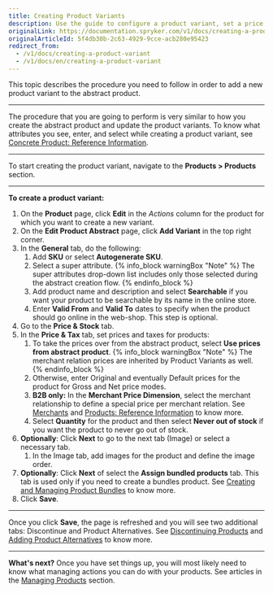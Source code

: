 ```yaml
---
title: Creating Product Variants
description: Use the guide to configure a product variant, set a price and validity period, make it searchable on the website, and more
originalLink: https://documentation.spryker.com/v1/docs/creating-a-product-variant
originalArticleId: 5f4db30b-2c63-4929-9cce-acb280e95423
redirect_from:
  - /v1/docs/creating-a-product-variant
  - /v1/docs/en/creating-a-product-variant
---
```


This topic describes the procedure you need to follow in order to add a new product variant to the abstract product.
***
The procedure that you are going to perform is very similar to how you create the abstract product and update the product variants.
To know what attributes you see, enter, and select while creating a product variant, see [Concrete Product: Reference Information](/docs/scos/user/user-guides/201811.0/back-office-user-guide/products/products/references/concrete-product-reference-information.html).
***
To start creating the product variant, navigate to the **Products > Products** section.
***
**To create a product variant:**
1. On the **Product** page, click **Edit** in the _Actions_ column for the product for which you want to create a new variant.
2. On the **Edit Product Abstract** page, click **Add Variant** in the top right corner.
3. In the **General** tab, do the following:
    1. Add **SKU** or select **Autogenerate SKU**.
    2. Select a super attribute.
    {% info_block warningBox "Note" %}
The super attributes drop-down list includes only those selected during the abstract creation flow.
{% endinfo_block %}
    3. Add product name and description and select **Searchable** if you want your product to be searchable by its name in the online store.
    4. Enter **Valid From** and **Valid To** dates to specify when the product should go online in the web-shop. This step is optional.
4. Go to the **Price & Stock** tab.
5. In the **Price & Tax** tab, set prices and taxes for products:
    1. To take the prices over from the abstract product, select **Use prices from abstract product**.
    {% info_block warningBox "Note" %}
The merchant relation prices are inherited by Product Variants as well.
{% endinfo_block %}
    3. Otherwise, enter Original and eventually Default prices for the product for Gross and Net price modes.
    4. **B2B only:** In the **Merchant Price Dimension**, select the merchant relationship to define a special price per merchant relation. See [Merchants](https://documentation.spryker.com/v1/docs/merchants) and [Products: Reference Information](/docs/scos/user/user-guides/201811.0/back-office-user-guide/products/products/references/products-reference-information.html) to know more.
    5. Select **Quantity** for the product and then select **Never out of stock** if you want the product to never go out of stock.
6. **Optionally**: Click **Next** to go to the next tab (Image) or select a necessary tab.
    1. In the Image tab, add images for the product and define the image order.
7. **Optionally**: Click **Next** of select the **Assign bundled products** tab. This tab is used only if you need to create a bundles product. See [Creating and Managing Product Bundles](/docs/scos/user/user-guides/201811.0/back-office-user-guide/products/products/managing-products/creating-and-managing-product-bundles.html) to know more.
8. Click **Save**.
***
Once you click **Save**, the page is refreshed and you will see two additional tabs: Discontinue and Product Alternatives. See  [Discontinuing Products](/docs/scos/user/user-guides/201811.0/back-office-user-guide/products/products/managing-products/discontinuing-a-product.html) and [Adding Product Alternatives](/docs/scos/user/user-guides/201811.0/back-office-user-guide/products/products/managing-products/adding-product-alternatives.html) to know more.
***
**What's next?**
Once you have set things up, you will most likely need to know what managing actions you can do with your products. See articles in the [Managing Products](/docs/scos/user/user-guides/201811.0/back-office-user-guide/products/products/managing-products/managing-products.html) section.
